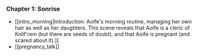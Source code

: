 ### Chapter 1: Sonrise
- [[intro_morning|Introduction: Aoife's morning routine, managing her own hair as well as her daughters. This scene reveals that Aoife is a cleric of Kolif'rem (but there are seeds of doubt), and that Aoife is pregnant (and scared about it).]]
- [[pregnancy_talk]]
